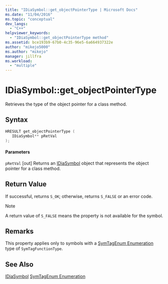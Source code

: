 ```yaml
---
title: "IDiaSymbol::get_objectPointerType | Microsoft Docs"
ms.date: "11/04/2016"
ms.topic: "conceptual"
dev_langs:
  - "C++"
helpviewer_keywords:
  - "IDiaSymbol::get_objectPointerType method"
ms.assetid: bce193b9-67b0-4c35-96e5-6a664937322e
author: "mikejo5000"
ms.author: "mikejo"
manager: jillfra
ms.workload:
  - "multiple"
---
```

# IDiaSymbol::get_objectPointerType
Retrieves the type of the object pointer for a class method.

## Syntax

```C++
HRESULT get_objectPointerType ( 
   IDiaSymbol** pRetVal
);
```

#### Parameters
 `pRetVal`
 [out] Returns an [IDiaSymbol](../../debugger/debug-interface-access/idiasymbol.md) object that represents the object pointer for a class method.

## Return Value
 If successful, returns `S_OK`; otherwise, returns `S_FALSE` or an error code.

> [!NOTE]
>  A return value of `S_FALSE` means the property is not available for the symbol.

## Remarks
 This property applies only to symbols with a [SymTagEnum Enumeration](../../debugger/debug-interface-access/symtagenum.md) type of `SymTagFunctionType`.

## See Also
 [IDiaSymbol](../../debugger/debug-interface-access/idiasymbol.md)
 [SymTagEnum Enumeration](../../debugger/debug-interface-access/symtagenum.md)